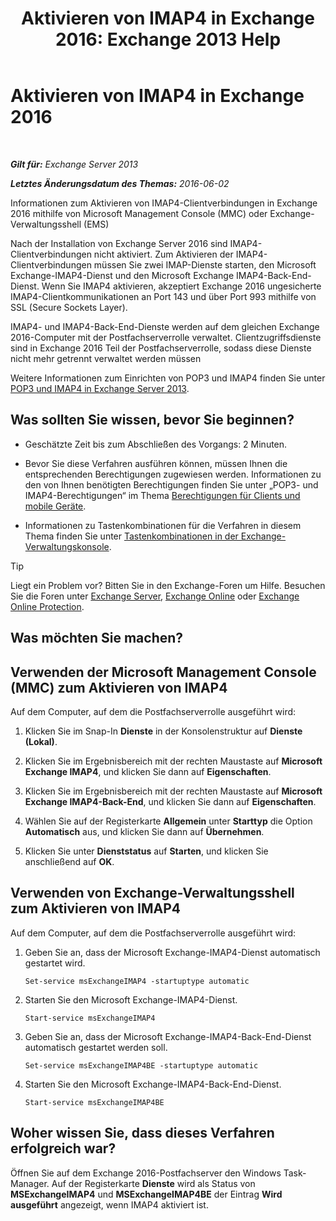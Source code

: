 ﻿---
title: 'Aktivieren von IMAP4 in Exchange 2016: Exchange 2013 Help'
TOCTitle: Aktivieren von IMAP4 in Exchange 2016
ms:assetid: c1ae10dd-14da-4400-b38d-2aeafde8abe6
ms:mtpsurl: https://technet.microsoft.com/de-de/library/Bb124489(v=EXCHG.150)
ms:contentKeyID: 50476643
ms.date: 04/24/2018
mtps_version: v=EXCHG.150
ms.translationtype: HT
---

# Aktivieren von IMAP4 in Exchange 2016

 

_**Gilt für:** Exchange Server 2013_

_**Letztes Änderungsdatum des Themas:** 2016-06-02_

Informationen zum Aktivieren von IMAP4-Clientverbindungen in Exchange 2016 mithilfe von Microsoft Management Console (MMC) oder Exchange-Verwaltungsshell (EMS)

Nach der Installation von Exchange Server 2016 sind IMAP4-Clientverbindungen nicht aktiviert. Zum Aktivieren der IMAP4-Clientverbindungen müssen Sie zwei IMAP-Dienste starten, den Microsoft Exchange-IMAP4-Dienst und den Microsoft Exchange IMAP4-Back-End-Dienst. Wenn Sie IMAP4 aktivieren, akzeptiert Exchange 2016 ungesicherte IMAP4-Clientkommunikationen an Port 143 und über Port 993 mithilfe von SSL (Secure Sockets Layer).

IMAP4- und IMAP4-Back-End-Dienste werden auf dem gleichen Exchange 2016-Computer mit der Postfachserverrolle verwaltet. Clientzugriffsdienste sind in Exchange 2016 Teil der Postfachserverrolle, sodass diese Dienste nicht mehr getrennt verwaltet werden müssen

Weitere Informationen zum Einrichten von POP3 und IMAP4 finden Sie unter [POP3 und IMAP4 in Exchange Server 2013](pop3-and-imap4-in-exchange-server-2013-exchange-2013-help.md).

## Was sollten Sie wissen, bevor Sie beginnen?

  - Geschätzte Zeit bis zum Abschließen des Vorgangs: 2 Minuten.

  - Bevor Sie diese Verfahren ausführen können, müssen Ihnen die entsprechenden Berechtigungen zugewiesen werden. Informationen zu den von Ihnen benötigten Berechtigungen finden Sie unter „POP3- und IMAP4-Berechtigungen“ im Thema [Berechtigungen für Clients und mobile Geräte](clients-and-mobile-devices-permissions-exchange-2013-help.md).

  - Informationen zu Tastenkombinationen für die Verfahren in diesem Thema finden Sie unter [Tastenkombinationen in der Exchange-Verwaltungskonsole](keyboard-shortcuts-in-the-exchange-admin-center-exchange-online-protection-help.md).


> [!TIP]
> Liegt ein Problem vor? Bitten Sie in den Exchange-Foren um Hilfe. Besuchen Sie die Foren unter <A href="https://go.microsoft.com/fwlink/p/?linkid=60612">Exchange Server</A>, <A href="https://go.microsoft.com/fwlink/p/?linkid=267542">Exchange Online</A> oder <A href="https://go.microsoft.com/fwlink/p/?linkid=285351">Exchange Online Protection</A>.



## Was möchten Sie machen?

## Verwenden der Microsoft Management Console (MMC) zum Aktivieren von IMAP4

Auf dem Computer, auf dem die Postfachserverrolle ausgeführt wird:

1.  Klicken Sie im Snap-In **Dienste** in der Konsolenstruktur auf **Dienste (Lokal)**.

2.  Klicken Sie im Ergebnisbereich mit der rechten Maustaste auf **Microsoft Exchange IMAP4**, und klicken Sie dann auf **Eigenschaften**.

3.  Klicken Sie im Ergebnisbereich mit der rechten Maustaste auf **Microsoft Exchange IMAP4-Back-End**, und klicken Sie dann auf **Eigenschaften**.

4.  Wählen Sie auf der Registerkarte **Allgemein** unter **Starttyp** die Option **Automatisch** aus, und klicken Sie dann auf **Übernehmen**.

5.  Klicken Sie unter **Dienststatus** auf **Starten**, und klicken Sie anschließend auf **OK**.

## Verwenden von Exchange-Verwaltungsshell zum Aktivieren von IMAP4

Auf dem Computer, auf dem die Postfachserverrolle ausgeführt wird:

1.  Geben Sie an, dass der Microsoft Exchange-IMAP4-Dienst automatisch gestartet wird.
    
        Set-service msExchangeIMAP4 -startuptype automatic

2.  Starten Sie den Microsoft Exchange-IMAP4-Dienst.
    
        Start-service msExchangeIMAP4

3.  Geben Sie an, dass der Microsoft Exchange-IMAP4-Back-End-Dienst automatisch gestartet werden soll.
    
        Set-service msExchangeIMAP4BE -startuptype automatic

4.  Starten Sie den Microsoft Exchange-IMAP4-Back-End-Dienst.
    
        Start-service msExchangeIMAP4BE

## Woher wissen Sie, dass dieses Verfahren erfolgreich war?

Öffnen Sie auf dem Exchange 2016-Postfachserver den Windows Task-Manager. Auf der Registerkarte **Dienste** wird als Status von **MSExchangeIMAP4** und **MSExchangeIMAP4BE** der Eintrag **Wird ausgeführt** angezeigt, wenn IMAP4 aktiviert ist.

